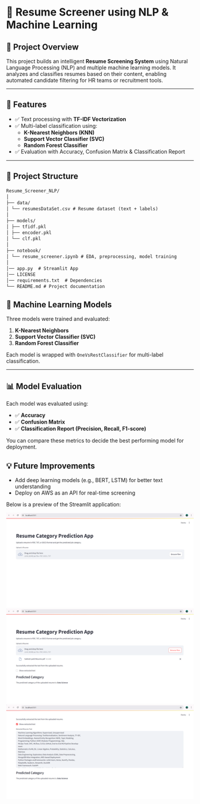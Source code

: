 # 🤖 Resume Screener using NLP & Machine Learning

## 📌 Project Overview

This project builds an intelligent **Resume Screening System** using Natural Language Processing (NLP) and multiple machine learning models. It analyzes and classifies resumes based on their content, enabling automated candidate filtering for HR teams or recruitment tools.

---

## 🚀 Features

- ✅ Text processing with **TF-IDF Vectorization**
- ✅ Multi-label classification using:
  - **K-Nearest Neighbors (KNN)**
  - **Support Vector Classifier (SVC)**
  - **Random Forest Classifier**
- ✅ Evaluation with Accuracy, Confusion Matrix & Classification Report

---

## 📂 Project Structure

```
Resume_Screener_NLP/
│
├── data/
│ └── resumesDataSet.csv # Resume dataset (text + labels)
│
├── models/
│ ├── tfidf.pkl
│ ├── encoder.pkl
│ └── clf.pkl
│
├── notebook/
│ └── resume_screener.ipynb # EDA, preprocessing, model training
│
│── app.py  # Streamlit App
│── LICENSE
│── requirements.txt  # Dependencies
└── README.md # Project documentation
```

## 🧠 Machine Learning Models

Three models were trained and evaluated:

1. **K-Nearest Neighbors**
2. **Support Vector Classifier (SVC)**
3. **Random Forest Classifier**

Each model is wrapped with `OneVsRestClassifier` for multi-label classification.

---

## 📊 Model Evaluation

Each model was evaluated using:
- ✅ **Accuracy**
- ✅ **Confusion Matrix**
- ✅ **Classification Report (Precision, Recall, F1-score)**

You can compare these metrics to decide the best performing model for deployment.

## 💡 Future Improvements
- Add deep learning models (e.g., BERT, LSTM) for better text understanding
- Deploy on AWS as an API for real-time screening

Below is a preview of the Streamlit application:

![App Screenshot](screenshots/main.png)
![App Screenshot](screenshots/result.png)
![App Screenshot](screenshots/text_extracted.png)